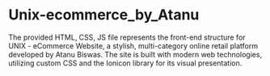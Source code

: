 # Unix-ecommerce_by_Atanu
The provided HTML, CSS, JS file represents the front-end structure for UNIX - eCommerce Website, a stylish, multi-category online retail platform developed by Atanu Biswas. The site is built with modern web technologies, utilizing custom CSS and the Ionicon library for its visual presentation.
